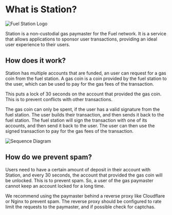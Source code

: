 # What is Station?

<img src="https://github.com/bajpai244/fuel-station/blob/main/assets/logo.png?raw=true" alt="Fuel Station Logo" style="max-width: 150px;">

Station is a non-custodial gas paymaster for the Fuel network. It is a service that allows applications to sponsor user transactions, providing an ideal user experience to their users.

## How does it work?

Station has multiple accounts that are funded, an user can request for a gas coin from the fuel station. A gas coin is a coin provided by the fuel station to the user, which can be used to pay for the gas fees of the transaction.

This puts a lock of 30 seconds on the account that provided the gas coin. This is to prevent conflicts with other transactions.

The gas coin can only be spent, if the user has a valid signature from the fuel station. The user builds their transaction, and then sends it back to the fuel station. The fuel station will sign the transaction with one of its accounts, and then send it back to the user. The user can then use the signed transaction to pay for the gas fees of the transaction.

<img src="https://github.com/bajpai244/fuel-station/blob/main/assets/1-sequence-diagram.png?raw=true" alt="Sequence Diagram" style="max-width: 100%;">


## How do we prevent spam?

Users need to have a certain amount of deposit in their account with Station, and every 30 seconds, the account that provided the gas coin will be unlocked. This is to prevent spam. So, a user of the gas paymaster cannot keep an account locked for a long time.

We recommend using the paymaster behind a reverse proxy like Cloudflare or Nginx to prevent spam. The reverse proxy should be configured to rate limit the requests to the paymaster, and if possible check for captchas.
